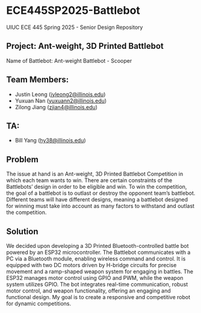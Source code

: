 # ECE445SP2025-Battlebot
UIUC ECE 445 Spring 2025 - Senior Design Repository

## Project: Ant-weight, 3D Printed Battlebot
Name of Battlebot: Ant-weight Battlebot - Scooper

## Team Members:
- Justin Leong (jyleong2@illinois.edu)
- Yuxuan Nan (yuxuann2@illinois.edu)
- Zilong Jiang (zjian4@illinois.edu)

## TA:
- Bill Yang (hy38@illinois.edu)

## Problem
The issue at hand is an Ant-weight, 3D Printed Battlebot Competition in which each team wants to win. There are certain constraints of the Battlebots’ design in order to be eligible and win. To win the competition, the goal of a battlebot is to outlast or destroy the opponent team’s battlebot. Different teams will have different designs, meaning a battlebot designed for winning must take into account as many factors to withstand and outlast the competition.

## Solution
We decided upon developing a 3D Printed Bluetooth-controlled battle bot powered by an ESP32 microcontroller. The Battlebot communicates with a PC via a Bluetooth module, enabling wireless command and control. It is equipped with two DC motors driven by H-bridge circuits for precise movement and a ramp-shaped weapon system for engaging in battles. The ESP32 manages motor control using GPIO and PWM, while the weapon system utilizes GPIO. The bot integrates real-time communication, robust motor control, and weapon functionality, offering an engaging and functional design. My goal is to create a responsive and competitive robot for dynamic competitions.